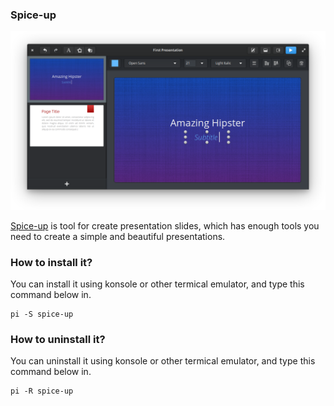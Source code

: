 ### Spice-up


![Image courtesy of spice-up site](/public/Images/spiceup.png)

[Spice-up](https://github.com/Philip-Scott/Spice-up) is tool for create presentation slides, which has enough tools you need to create a simple and beautiful presentations.

### How to install it?

You can install it using konsole or other termical emulator, and type this command below in.
```
pi -S spice-up
```


### How to uninstall it?

You can uninstall it using konsole or other termical emulator, and type this command below in.
```
pi -R spice-up
```